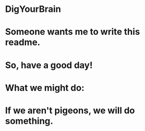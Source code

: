 # DigYourBrain
# Someone wants me to write this readme. 
# So, have a good day!
# What we might do:
# If we aren't pigeons, we will do something.
